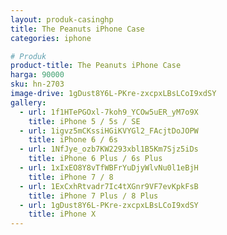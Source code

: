 ```yaml
---
layout: produk-casinghp
title: The Peanuts iPhone Case
categories: iphone

# Produk
product-title: The Peanuts iPhone Case
harga: 90000
sku: hn-2703
image-drive: 1gDust8Y6L-PKre-zxcpxLBsLCoI9xdSY
gallery:
  - url: 1f1HTePGOxl-7koh9_YCOw5uER_yM7o9X
    title: iPhone 5 / 5s / SE
  - url: 1igvz5mCKssiHGiKVYGl2_FAcjtDoJOPW
    title: iPhone 6 / 6s
  - url: 1NfJye_ozb7KW2293xbl1B5Km7Sjz5iDs
    title: iPhone 6 Plus / 6s Plus
  - url: 1xIxEO8Y8vTfWBFrYuDjyWlvNu0l1eBjH
    title: iPhone 7 / 8
  - url: 1ExCxhRtvadr7Ic4tXGnr9VF7evKpkFsB
    title: iPhone 7 Plus / 8 Plus
  - url: 1gDust8Y6L-PKre-zxcpxLBsLCoI9xdSY
    title: iPhone X
---
```

